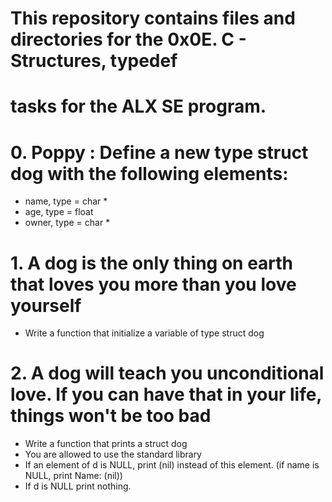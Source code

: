 # This repository contains files and directories for the 0x0E. C - Structures, typedef 
# tasks for the ALX SE program.

# 0. Poppy : Define a new type struct dog with the following elements:
* name, type = char *
* age, type = float
* owner, type = char *

# 1. A dog is the only thing on earth that loves you more than you love yourself
* Write a function that initialize a variable of type struct dog

# 2. A dog will teach you unconditional love. If you can have that in your life, things won't be too bad
* Write a function that prints a struct dog
* You are allowed to use the standard library
* If an element of d is NULL, print (nil) instead of this element. (if name is NULL, print Name: (nil))
* If d is NULL print nothing.
